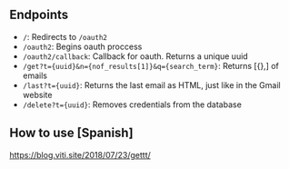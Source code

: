 ## Endpoints

- `/`: Redirects to `/oauth2`
- `/oauth2`: Begins oauth proccess
- `/oauth2/callback`: Callback for oauth. Returns a unique uuid
- `/get?t={uuid}&n={nof_results[1]}&q={search_term}`: Returns [{},] of emails
- `/last?t={uuid}`: Returns the last email as HTML, just like in the Gmail website
- `/delete?t={uuid}`: Removes credentials from the database

## How to use [Spanish]

https://blog.viti.site/2018/07/23/gettt/
